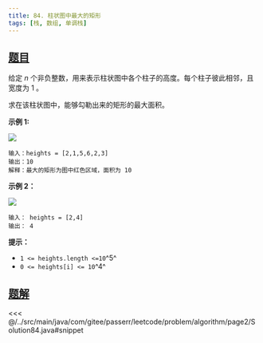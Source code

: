 ```yaml
---
title: 84. 柱状图中最大的矩形
tags: [栈, 数组, 单调栈]
---
```



## [题目](https://leetcode.cn/problems/largest-rectangle-in-histogram/)
给定 *n* 个非负整数，用来表示柱状图中各个柱子的高度。每个柱子彼此相邻，且宽度为 1 。

求在该柱状图中，能够勾勒出来的矩形的最大面积。

**示例 1:**

![](https://assets.leetcode.com/uploads/2021/01/04/histogram.jpg)

```
输入：heights = [2,1,5,6,2,3]
输出：10
解释：最大的矩形为图中红色区域，面积为 10
```

**示例 2：**

![](https://assets.leetcode.com/uploads/2021/01/04/histogram-1.jpg)

```
输入： heights = [2,4]
输出： 4
```

**提示：**

* `1 <= heights.length <=10`^5^
* `0 <= heights[i] <= 10`^4^


## [题解](https://github.com/PasseRR/JavaLeetCode/blob/master/src/main/java/com/gitee/passerr/leetcode/problem/algorithm/page2/Solution84.java)

<<< @/../src/main/java/com/gitee/passerr/leetcode/problem/algorithm/page2/Solution84.java#snippet
